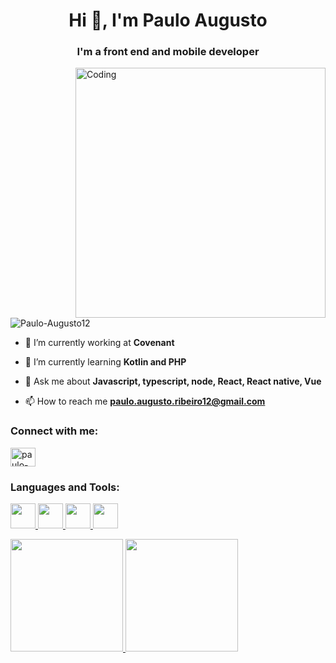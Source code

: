 <h1 align="center">Hi 👋, I'm Paulo Augusto</h1>
<h3 align="center">I'm a front end and mobile developer</h3>
<img align="right" alt="Coding" width="400" src="https://cdn.dribbble.com/users/1754994/screenshots/4363878/media/a2fbe35d464ea944b7528eb8edc6bf37.gif">


<p align="left"> <img src="https://komarev.com/ghpvc/?username=Paulo-Augusto12&label=Profile%20views&color=0e75b6&style=flat" alt="Paulo-Augusto12" /> </p>

- 🔭 I’m currently working at **Covenant**

- 🌱 I’m currently learning **Kotlin and PHP**

- 💬 Ask me about **Javascript, typescript, node, React, React native, Vue**

- 📫 How to reach me **paulo.augusto.ribeiro12@gmail.com**

<h3 align="left">Connect with me:</h3>
<p align="left">
<a href="https://www.linkedin.com/in/paulo-augusto-ribeiro-62730a237/" target="blank"><img align="center" src="https://raw.githubusercontent.com/rahuldkjain/github-profile-readme-generator/master/src/images/icons/Social/linked-in-alt.svg" alt="paulo-augusto-ribeiro-62730a237" height="30" width="40" /></a>
</p>

<h3 align="left">Languages and Tools:</h3>
<p align="left"> 

 <a href="https://react.dev/" target="_blank" rel="noreferrer"> 
  <img src="https://cdn.jsdelivr.net/gh/devicons/devicon/icons/react/react-original.svg" width='40px' heigth='30px'/> 
 </a>
 
 <a href="https://developer.mozilla.org/en-US/docs/Web/JavaScript" target="_blank" rel="noreferrer"> 
  <img src="https://cdn.jsdelivr.net/gh/devicons/devicon/icons/javascript/javascript-original.svg" width='40px' heigth='30px'/> 
 </a>
 
 <a href="https://www.typescriptlang.org/docs/" target="_blank" rel="noreferrer"> 
  <img src="https://cdn.jsdelivr.net/gh/devicons/devicon/icons/typescript/typescript-original.svg" width='40px' heigth='30px'/> 
 </a>

  <a href="https://www.php.net/" target="_blank" rel="noreferrer"> 
  <img src="https://cdn.jsdelivr.net/gh/devicons/devicon@latest/icons/php/php-original.svg" width='40px' heigth='30px'/> 
  
          
 </a>

</p>


<div marginTop='16px'>
  <a href="https://github.com/Paulo-Augusto12">
  <img height="180em" src="https://github-readme-stats.vercel.app/api?username=Paulo-Augusto12&show_icons=true&theme=tokyonight&include_all_commits=true&count_private=false"/>
  <img height="180em" src="https://github-readme-stats.vercel.app/api/top-langs/?username=Paulo-Augusto12&layout=compact&langs_count=7&theme=tokyonight"/>
</div>



